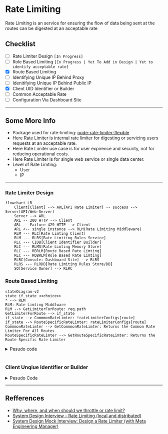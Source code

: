 # Rate Limiting

Rate Limiting is an service for ensuring the flow of data being sent at the
routes can be digested at an acceptable rate

## Checklist

- [ ] Rate Limiter Design `[In Progress]`
- [ ] Role Based Limiting
      `[In Progress | Yet To Add in Design | Yet to identify acceptable rate]`
- [x] Route Based Limiting
- [ ] Identifying Unique IP Behind Proxy
- [ ] Idenitifying Unique IP Behind Public IP
- [x] Client UID Identifier or Builder
- [ ] Common Acceptable Rate
- [ ] Configuration Via Dashboard Site

---

## Some More Info

- Package used for rate-limiting:
  [node-rate-limiter-flexible](https://github.com/animir/node-rate-limiter-flexible)
- Here Rate Limiter is internal rate limiter for digesting or servicing users
  requests at an acceptable rate.
- Here Rate Limiter use case is for user expirence and security, not for
  reducing operational costs.
- Here Rate Limiter is for single web service or single data center.
- Level of Rate Limting:
  - User
  - IP

---

### Rate Limiter Design

```mermaid
flowchart LR
    Client[Client] --> ARL{API Rate Limiter} -- success --> Server[API/Web-Server]
    Server --> ARL
    ARL -- 200 HTTP --> Client
    ARL -- Failure 429 HTTP --> Client
    ARL <-- single instance --> RLM(Rate Limiting Middleware)
    RLM --- RLC[Rate Limting Client]
    RLM --- RLRS[Rate Limiting Rules Service]
    RLC --- CIDB[Client Identifier Builder]
    RLC --- RLMS[Rate Limting Memory Store]
    RLC --- RBRLM[Route Based Rate Limting]
    RLC --- ROBRLM[Role Based Rate Limting]
    RLRC[Console: Dashboard Site] --> RLRS
    RLRS --- RLRDB[Rate Limiting Rules Store/DB]
    SO[Service Owner] --> RLRC
```

### Route Based Limiting

```mermaid
stateDiagram-v2
state if_state <<choice>>
* --> RLM
RLM: Rate Limting Middlware
RLM --> GetLimiterForRoute: req.path
GetLimiterForRoute --> if_state
if_state --> CommmonRateLimter: !rateLimiterConfigs[route]
if_state --> RouteSpecificRateLimter: rateLimiterConfigs[route]
CommmonRateLimter --> GetCommmonRateLimter: Returns the Common Rate Limiter For All Routes
RouteSpecificRateLimter --> GetRouteSpecificRateLimter: Returns the Route Specific Rate Limiter

```

<details>
<summary>
Pesudo code
</summary>

```js
const rateLimiter = require('node-rate-limiter-flexible');

// Create a common rate limiter instance with default options
const commonRateLimiter = new rateLimiter.RateLimiterMemory({
  points: 100,
  duration: 60,
});

// Define rate limiter configurations for specific routes
const rateLimiterConfigs = {
  '/route1': {
    points: 50,
    duration: 60,
  },
  '/route2': {
    points: 20,
    duration: 60,
  },
  // ...
};

// Create a map to store rate limiter instances for specific routes
const routeRateLimiters = new Map();

// Middleware function to apply rate limiting for specific routes
function specificRateLimiterMiddleware(req, res, next) {
  const routeRateLimiter = getLimiterForRoute(req.path);

  routeRateLimiter
    .consume(req.ip)
    .then(() => {
      next();
    })
    .catch(() => {
      res.status(429).send('Too many requests');
    });
}

// Function to get the rate limiter instance for a specific route
function getLimiterForRoute(route) {
  if (rateLimiterConfigs[route]) {
    if (!routeRateLimiters.has(route)) {
      routeRateLimiters.set(
        route,
        new rateLimiter.RateLimiterMemory(rateLimiterConfigs[route])
      );
    }
    return routeRateLimiters.get(route);
  } else {
    return commonRateLimiter;
  }
}
```

</details>

<br>

### Client Unqiue Identifier or Builder

<details>
<summary>Pesudo Code</summary>

```js
function getClientUniqueIdentifier(request, type = 'ipaddress') {
  const ipAddress = getClientIp(request);
  const userId = request.userData.id;

  if (type === 'userId') {
    return userId;
  } else if (type === 'combo') {
    return `key-${ipAddress}_${userId}`;
  }
  return ipAddress;
}

function getClientIp(request) {
  const xForwardedForHeader = req.headers['x-forwarded-for'];
  if (xForwardedForHeader && typeof xForwardedForHeader === 'string') {
    return xForwardedForHeader.split(',')[0].trim();
  } else if (request.connection && request.socket.remoteAddress) {
    return request.socket.remoteAddress;
  } else {
    return request.ip;
  }
}
```

</details>

---

## Refferences

- [Why, where, and when should we throttle or rate limit?](https://www.youtube.com/watch?v=CW4gVlU0xtU)
- [System Design Interview - Rate Limiting (local and distributed)](https://www.youtube.com/watch?v=FU4WlwfS3G0)
- [System Design Mock Interview: Design a Rate Limiter (with Meta Engineering Manager)](https://www.youtube.com/watch?v=SgWb6tWx3S8)

